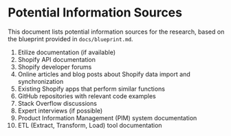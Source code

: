 # Potential Information Sources

This document lists potential information sources for the research, based on the blueprint provided in `docs/blueprint.md`.

1.  Etilize documentation (if available)
2.  Shopify API documentation
3.  Shopify developer forums
4.  Online articles and blog posts about Shopify data import and synchronization
5.  Existing Shopify apps that perform similar functions
6.  GitHub repositories with relevant code examples
7.  Stack Overflow discussions
8.  Expert interviews (if possible)
9.  Product Information Management (PIM) system documentation
10. ETL (Extract, Transform, Load) tool documentation